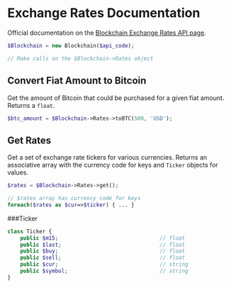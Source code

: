 Exchange Rates Documentation
============================

Official documentation on the [Blockchain Exchange Rates API page](https://blockchain.info/api/exchange_rates_api).

```php
$Blockchain = new Blockchain($api_code);

// Make calls on the $Blockchain->Rates object
```

Convert Fiat Amount to Bitcoin
------------------------------
Get the amount of Bitcoin that could be purchased for a given fiat amount. Returns a `float`.

```php
$btc_amount = $Blockchain->Rates->toBTC(500, 'USD');
```


Get Rates
---------
Get a set of exchange rate tickers for various currencies. Returns an associative array with the currency code for keys and `Ticker` objects for values.

```php
$rates = $Blockchain->Rates->get();

// $rates array has currency code for keys
foreach($rates as $cur=>$ticker) { ... }
```

###Ticker

```php
class Ticker {
    public $m15;                                // float
    public $last;                               // float
    public $buy;                                // float
    public $sell;                               // float
    public $cur;                                // string
    public $symbol;                             // string
}
```